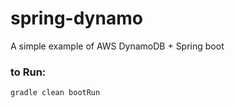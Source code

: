 # spring-dynamo
A simple example of AWS DynamoDB + Spring boot

### to Run:
```
gradle clean bootRun
```
